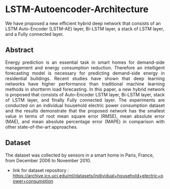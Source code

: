 # LSTM-Autoencoder-Architecture
We have proposed a new efficient hybrid deep network that consists of an LSTM Auto-Encoder (LSTM-AE) layer, Bi-LSTM layer, a stack of LSTM layer, and a Fully connected layer.

## Abstract
<div style="text-align: justify"> Energy prediction is an essential task in smart homes for demand-side management and energy consumption reduction. Therefore an intelligent forecasting model is necessary for predicting demand-side energy in residential buildings. Recent studies have shown that deep learning networks have higher performance than traditional machine learning methods in shortterm load forecasting. In this paper, a new hybrid network is proposed that consists of Auto-Encoder LSTM layer, Bi-LSTM layer, stack of LSTM layer, and finally Fully connected layer. The experiments are conducted on an individual household electric power consumption dataset and the results demonstrate that the proposed network has the smallest value in terms of root mean square error (RMSE), mean absolute error (MAE), and mean absolute percentage error (MAPE) in comparison with other state-of-the-art approaches. </div>

## Dataset
The dataset was collected by sensors in a smart home in Paris, France, from December 2006 to November 2010.
- link for dataset repository : https://archive.ics.uci.edu/ml/datasets/individual+household+electric+power+consumption
